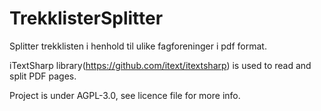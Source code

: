 # TrekklisterSplitter
Splitter trekklisten i henhold til ulike fagforeninger i pdf format.

iTextSharp library(https://github.com/itext/itextsharp) is used to read and split PDF pages.

Project is under AGPL-3.0, see licence file for more info.





